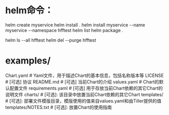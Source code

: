 # helm命令：
helm create myservice
helm install .
helm install myservice --name myservice --namespace hfftest
helm list
helm package .

helm ls --all hfftest
helm del --purge hfftest



# examples/
  Chart.yaml          # Yaml文件，用于描述Chart的基本信息，包括名称版本等
  LICENSE             # [可选] 协议
  README.md           # [可选] 当前Chart的介绍
  values.yaml         # Chart的默认配置文件
  requirements.yaml   # [可选] 用于存放当前Chart依赖的其它Chart的说明文件
  charts/             # [可选]: 该目录中放置当前Chart依赖的其它Chart
  templates/          # [可选]: 部署文件模版目录，模版使用的值来自values.yaml和由Tiller提供的值
  templates/NOTES.txt # [可选]: 放置Chart的使用指南

